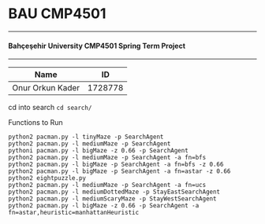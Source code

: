 # BAU CMP4501
___
#### Bahçeşehir University CMP4501 Spring Term Project
___

| Name | ID |
| ---- | --- |
| Onur Orkun Kader | 1728778 |

cd into search
`cd search/`

Functions to Run

```shell
python2 pacman.py -l tinyMaze -p SearchAgent
python2 pacman.py -l mediumMaze -p SearchAgent
pythoni pacman.py -l bigMaze -z 0.66 -p SearchAgent
python2 pacman.py -l mediumMaze -p SearchAgent -a fn=bfs
python2 pacman.py -l bigMaze -p SearchAgent -a fn=bfs -z 0.66
python2 pacman.py -l bigMaze -p SearchAgent -a fn=astar -z 0.66
python2 eightpuzzle.py
python2 pacman.py -l mediumMaze -p SearchAgent -a fn=ucs
python2 pacman.py -l mediumDottedMaze -p StayEastSearchAgent
python2 pacman.py -l mediumScaryMaze -p StayWestSearchAgent
python2 pacman.py -l bigMaze -z 0.66 -p SearchAgent -a fn=astar,heuristic=manhattanHeuristic
```

